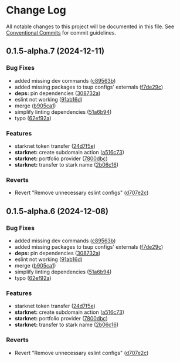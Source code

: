 # Change Log

All notable changes to this project will be documented in this file.
See [Conventional Commits](https://conventionalcommits.org) for commit guidelines.

## 0.1.5-alpha.7 (2024-12-11)


### Bug Fixes

* added missing dev commands ([c89563b](https://github.com/okcashpro/okai/commit/c89563bc020f0b21a69599b706534f2edfbdf1cd))
* added missing packages to tsup configs' externals ([f7de29c](https://github.com/okcashpro/okai/commit/f7de29cf2ed452e08fa68ebd44360f5bc5a3bf20))
* **deps:** pin dependencies ([308732a](https://github.com/okcashpro/okai/commit/308732a8906881a0c7a023765bbd4c5590c565e6))
* eslint not working ([91ab16d](https://github.com/okcashpro/okai/commit/91ab16d6cb7361e6785ad5e6f7a617584357f00a))
* merge ([b905ca1](https://github.com/okcashpro/okai/commit/b905ca1adf0a911671a183a995517706f3eb7fbd))
* simplify linting dependencies ([51a6b94](https://github.com/okcashpro/okai/commit/51a6b94f6764f4951f48b730c5fdf821876c070f))
* typo ([62ef92a](https://github.com/okcashpro/okai/commit/62ef92aade4be9df09dbc597db9363acd57d5997))


### Features

* starknet token transfer ([24d7f5e](https://github.com/okcashpro/okai/commit/24d7f5e8ad2390bfcbd911ac94e67b728c5388f3))
* **starknet:** create subdomain action ([a516c73](https://github.com/okcashpro/okai/commit/a516c731d150623d78501eedef7d8d2400765e3f))
* **starknet:** portfolio provider ([7800dbc](https://github.com/okcashpro/okai/commit/7800dbc728400a3bd0b2ff34f7a373a80864bc3a))
* **starknet:** transfer to stark name ([2b06c16](https://github.com/okcashpro/okai/commit/2b06c16dfe40645920321c8d8e73766a9377da60))


### Reverts

* Revert "Remove unnecessary eslint configs" ([d707e2c](https://github.com/okcashpro/okai/commit/d707e2ce72218202c8703483673e8453134f0e13))





## 0.1.5-alpha.6 (2024-12-08)


### Bug Fixes

* added missing dev commands ([c89563b](https://github.com/okcashpro/okai/commit/c89563bc020f0b21a69599b706534f2edfbdf1cd))
* added missing packages to tsup configs' externals ([f7de29c](https://github.com/okcashpro/okai/commit/f7de29cf2ed452e08fa68ebd44360f5bc5a3bf20))
* **deps:** pin dependencies ([308732a](https://github.com/okcashpro/okai/commit/308732a8906881a0c7a023765bbd4c5590c565e6))
* eslint not working ([91ab16d](https://github.com/okcashpro/okai/commit/91ab16d6cb7361e6785ad5e6f7a617584357f00a))
* merge ([b905ca1](https://github.com/okcashpro/okai/commit/b905ca1adf0a911671a183a995517706f3eb7fbd))
* simplify linting dependencies ([51a6b94](https://github.com/okcashpro/okai/commit/51a6b94f6764f4951f48b730c5fdf821876c070f))
* typo ([62ef92a](https://github.com/okcashpro/okai/commit/62ef92aade4be9df09dbc597db9363acd57d5997))


### Features

* starknet token transfer ([24d7f5e](https://github.com/okcashpro/okai/commit/24d7f5e8ad2390bfcbd911ac94e67b728c5388f3))
* **starknet:** create subdomain action ([a516c73](https://github.com/okcashpro/okai/commit/a516c731d150623d78501eedef7d8d2400765e3f))
* **starknet:** portfolio provider ([7800dbc](https://github.com/okcashpro/okai/commit/7800dbc728400a3bd0b2ff34f7a373a80864bc3a))
* **starknet:** transfer to stark name ([2b06c16](https://github.com/okcashpro/okai/commit/2b06c16dfe40645920321c8d8e73766a9377da60))


### Reverts

* Revert "Remove unnecessary eslint configs" ([d707e2c](https://github.com/okcashpro/okai/commit/d707e2ce72218202c8703483673e8453134f0e13))
